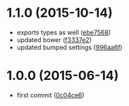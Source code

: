 <a name="1.1.0"></a>
# 1.1.0 (2015-10-14)


* exports types as well ([ebe7568](https://github.com/kikobeats/fn-typeof/commit/ebe7568))
* updated bower ([f3337e2](https://github.com/kikobeats/fn-typeof/commit/f3337e2))
* updated bumped settings ([996aa6f](https://github.com/kikobeats/fn-typeof/commit/996aa6f))



<a name="1.0.0"></a>
# 1.0.0 (2015-06-14)


* first commit ([0c04ce6](https://github.com/kikobeats/fn-typeof/commit/0c04ce6))



